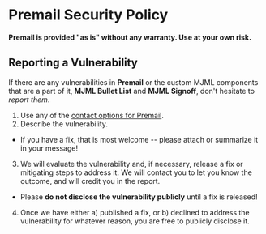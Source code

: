 # Premail Security Policy

<!-- This document gets mirrored to the Premail repo, so be sure all links are
     absolute, not relative! -->

**Premail is provided "as is" without any warranty. Use at your own risk.**

## Reporting a Vulnerability

If there are any vulnerabilities in **Premail** or the custom MJML components that are a part of it, **MJML Bullet List** and **MJML Signoff**, don't hesitate to _report
them_.

1. Use any of the [contact options for Premail](https://github.com/premail).
2. Describe the vulnerability.

- If you have a fix, that is most welcome -- please attach or summarize it in
  your message!

3. We will evaluate the vulnerability and, if necessary, release a fix or
   mitigating steps to address it. We will contact you to let you know the
   outcome, and will credit you in the report.

- Please **do not disclose the vulnerability publicly** until a fix is released!

4. Once we have either a) published a fix, or b) declined to address the
   vulnerability for whatever reason, you are free to publicly disclose it.
